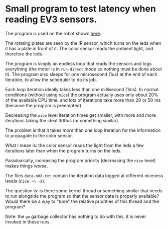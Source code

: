 # Small program to test latency when reading EV3 sensors.

The program is used on the robot shown [here](https://www.youtube.com/watch?v=Ds_pBSqUnmU).

The rotating plates are seen by the IR sensor, which turns on the leds when it has a plate in front of it.
The color sensor reads the ambient light, and therefore the leds.

The program is simply an endless loop that reads the sensors and logs everything (the motor is in `run-direct` mode so nothing must be done about it).
The program also sleeps for one microsecond (1us) at the end of each iteration, to allow the scheduler to do its job.

Each loop iteration ideally takes less than one millisecond (1ms).
In normal conditions (without using `nice`) the program actually uses only about 20% of the available CPU time, and lots of iterations take more than 20 or 50 ms (because the program is preempted).

Decreasing the `nice` level iteration times get smaller, with more and more iterations taking the ideal 300us (or something similar).

The problem is that it takes *more* than one loop iteration for the information to propagate to the color sensor.

What I mean is: the color sensor reads the light from the leds a few iterations later than when the program turns on the leds.

Paradoxically, increasing the program priority (decreasing the `nice` level) makes things *worse*.

The files `data-n0X.txt` contain the iteration data logged at different niceness levels (`nice -n -X`).

The question is: is there some kernel thread or something similar that needs to run alongside the program so that the sensor data is properly available?
Would there be a way to "tune" the relative priorities of this thread and the program?

Note: the `go` garbage collector has nothing to do with this, it is never invoked in these runs.
